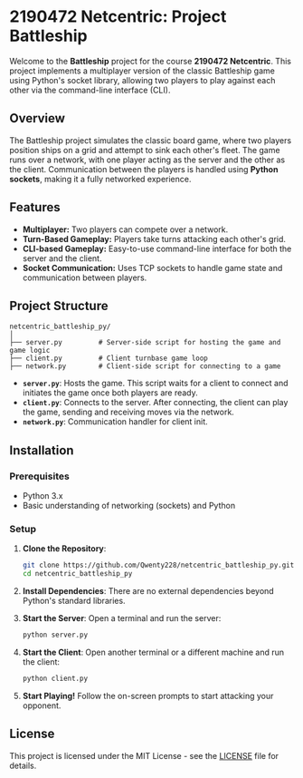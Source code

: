 # 2190472 Netcentric: Project Battleship

Welcome to the **Battleship** project for the course **2190472 Netcentric**. This project implements a multiplayer version of the classic Battleship game using Python's socket library, allowing two players to play against each other via the command-line interface (CLI).


## Overview
The Battleship project simulates the classic board game, where two players position ships on a grid and attempt to sink each other's fleet. The game runs over a network, with one player acting as the server and the other as the client. Communication between the players is handled using **Python sockets**, making it a fully networked experience.

## Features
- **Multiplayer:** Two players can compete over a network.
- **Turn-Based Gameplay:** Players take turns attacking each other's grid.
- **CLI-based Gameplay:** Easy-to-use command-line interface for both the server and the client.
- **Socket Communication:** Uses TCP sockets to handle game state and communication between players.

## Project Structure

```
netcentric_battleship_py/
│
├── server.py         # Server-side script for hosting the game and game logic
├── client.py         # Client turnbase game loop
├── network.py        # Client-side script for connecting to a game
```


- **`server.py`**: Hosts the game. This script waits for a client to connect and initiates the game once both players are ready.
- **`client.py`**: Connects to the server. After connecting, the client can play the game, sending and receiving moves via the network.
- **`network.py`**: Communication handler for client init.

## Installation

### Prerequisites
- Python 3.x
- Basic understanding of networking (sockets) and Python

### Setup
1. **Clone the Repository**:
   ```bash
   git clone https://github.com/Qwenty228/netcentric_battleship_py.git
   cd netcentric_battleship_py
   ```

2. **Install Dependencies**:
   There are no external dependencies beyond Python's standard libraries.

3. **Start the Server**:
   Open a terminal and run the server:
   ```bash
   python server.py
   ```

4. **Start the Client**:
   Open another terminal or a different machine and run the client:
   ```bash
   python client.py
   ```

5. **Start Playing!** Follow the on-screen prompts to start attacking your opponent.


## License
This project is licensed under the MIT License - see the [LICENSE](LICENSE) file for details.

